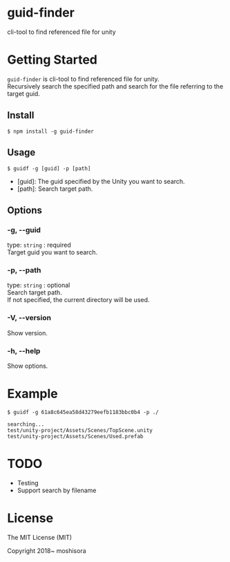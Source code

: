 # guid-finder

cli-tool to find referenced file for unity

# Getting Started

`guid-finder` is cli-tool to find referenced file for unity.  
Recursively search the specified path and search for the file referring to the target guid.

## Install

```
$ npm install -g guid-finder
```

## Usage

```
$ guidf -g [guid] -p [path]
```

- [guid]: The guid specified by the Unity you want to search.
- [path]: Search target path.

## Options

### -g, --guid

type: `string` : required  
Target guid you want to search.

### -p, --path

type: `string` : optional  
Search target path.  
If not specified, the current directory will be used.

### -V, --version

Show version.

### -h, --help

Show options.

# Example

```
$ guidf -g 61a8c645ea58d43279eefb1183bbc0b4 -p ./
```

```
searching...
test/unity-project/Assets/Scenes/TopScene.unity
test/unity-project/Assets/Scenes/Used.prefab
```

# TODO

- Testing
- Support search by filename

# License

The MIT License (MIT)

Copyright 2018~ moshisora
